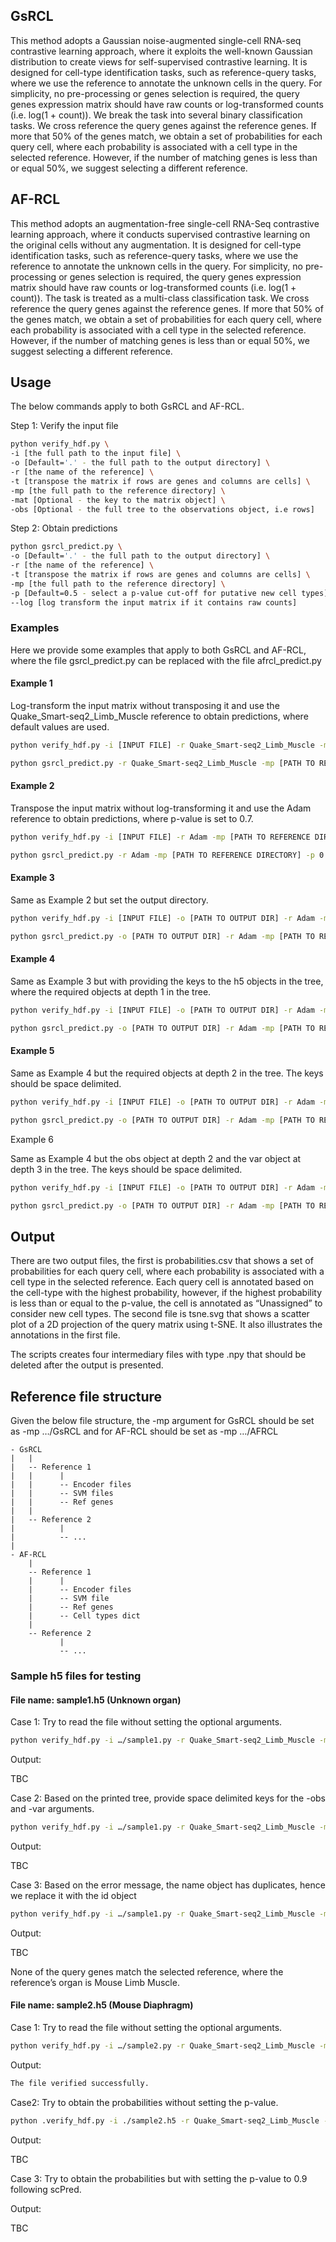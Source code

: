 ## GsRCL

This method adopts a Gaussian noise-augmented single-cell RNA-seq contrastive learning approach, where it exploits the well-known Gaussian distribution to create views for self-supervised contrastive learning. It is designed for cell-type identification tasks, such as reference-query tasks, where we use the reference to annotate the unknown cells in the query. For simplicity, no pre-processing or genes selection is required, the query genes expression matrix should have raw counts or log-transformed counts (i.e. log(1 + count)). We break the task into several binary classification tasks. We cross reference the query genes against the reference genes. If more that 50% of the genes match, we obtain a set of probabilities for each query cell, where each probability is associated with a cell type in the selected reference. However, if the number of matching genes is less than or equal 50%, we suggest selecting a different reference.

## AF-RCL

This method adopts an augmentation-free single-cell RNA-Seq contrastive learning approach, where it conducts supervised contrastive learning on the original cells without any augmentation. It is designed for cell-type identification tasks, such as reference-query tasks, where we use the reference to annotate the unknown cells in the query. For simplicity, no pre-processing or genes selection is required, the query genes expression matrix should have raw counts or log-transformed counts (i.e. log(1 + count)). The task is treated as a multi-class classification task. We cross reference the query genes against the reference genes. If more that 50% of the genes match, we obtain a set of probabilities for each query cell, where each probability is associated with a cell type in the selected reference. However, if the number of matching genes is less than or equal 50%, we suggest selecting a different reference.

## Usage 

The below commands apply to both GsRCL and AF-RCL.

Step 1: Verify the input file

``` bash
python verify_hdf.py \
-i [the full path to the input file] \
-o [Default='.' - the full path to the output directory] \
-r [the name of the reference] \
-t [transpose the matrix if rows are genes and columns are cells] \
-mp [the full path to the reference directory] \
-mat [Optional - the key to the matrix object] \
-obs [Optional - the full tree to the observations object, i.e rows]
```

Step 2: Obtain predictions

``` bash
python gsrcl_predict.py \
-o [Default='.' - the full path to the output directory] \
-r [the name of the reference] \
-t [transpose the matrix if rows are genes and columns are cells] \
-mp [the full path to the reference directory] \
-p [Default=0.5 - select a p-value cut-off for putative new cell types] \
--log [log transform the input matrix if it contains raw counts] 
```

### Examples
Here we provide some examples that apply to both GsRCL and AF-RCL, where the file gsrcl_predict.py can be replaced with the file afrcl_predict.py

#### Example 1

Log-transform the input matrix without transposing it and use the Quake_Smart-seq2_Limb_Muscle reference to obtain predictions, where default values are used.

``` bash
python verify_hdf.py -i [INPUT FILE] -r Quake_Smart-seq2_Limb_Muscle -mp [PATH TO REFERENCE DIRECTORY] -t 0
```
``` bash
python gsrcl_predict.py -r Quake_Smart-seq2_Limb_Muscle -mp [PATH TO REFERENCE DIRECTORY] --log 1 -t 0
```

#### Example 2

Transpose the input matrix without log-transforming it and use the Adam reference to obtain predictions, where p-value is set to 0.7.

``` bash
python verify_hdf.py -i [INPUT FILE] -r Adam -mp [PATH TO REFERENCE DIRECTORY] -t 1
```
``` bash
python gsrcl_predict.py -r Adam -mp [PATH TO REFERENCE DIRECTORY] -p 0.7 --log 0 -t 1
```

#### Example 3

Same as Example 2 but set the output directory.

``` bash
python verify_hdf.py -i [INPUT FILE] -o [PATH TO OUTPUT DIR] -r Adam -mp [PATH TO REFERENCE DIR] -t 1
```
``` bash
python gsrcl_predict.py -o [PATH TO OUTPUT DIR] -r Adam -mp [PATH TO REFERENCE DIRECTORY] -p 0.7 --log 0 -t 1
```

#### Example 4

Same as Example 3 but with providing the keys to the h5 objects in the tree, where the required objects at depth 1 in the tree.

``` bash
python verify_hdf.py -i [INPUT FILE] -o [PATH TO OUTPUT DIR] -r Adam -mp [PATH TO REFERENCE DIR] -t 1 -mat exprs -obs obs_names -var var_names
```
``` bash
python gsrcl_predict.py -o [PATH TO OUTPUT DIR] -r Adam -mp [PATH TO REFERENCE DIRECTORY] -p 0.7 --log 0 -t 1
```

#### Example 5

Same as Example 4 but the required objects at depth 2 in the tree. The keys should be space delimited. 

``` bash
python verify_hdf.py -i [INPUT FILE] -o [PATH TO OUTPUT DIR] -r Adam -mp [PATH TO REFERENCE DIR] -t 1 -mat X -obs obs barcode -var var feature_name
```
``` bash
python gsrcl_predict.py -o [PATH TO OUTPUT DIR] -r Adam -mp [PATH TO REFERENCE DIRECTORY] -p 0.7 --log 0 -t 1
```

Example 6

Same as Example 4 but the obs object at depth 2 and the var object at depth 3 in the tree. The keys should be space delimited. 

``` bash
python verify_hdf.py -i [INPUT FILE] -o [PATH TO OUTPUT DIR] -r Adam -mp [PATH TO REFERENCE DIR] -t 1 -mat matrix -obs matrix barcodes -var matrix features id
```
``` bash
python gsrcl_predict.py -o [PATH TO OUTPUT DIR] -r Adam -mp [PATH TO REFERENCE DIRECTORY] -p 0.7 --log 0 -t 1
```

## Output

There are two output files, the first is probabilities.csv that shows a set of probabilities for each query cell, where each probability is associated with a cell type in the selected reference. Each query cell is annotated based on the cell-type with the highest probability, however, if the highest probability is less than or equal to the p-value, the cell is annotated as “Unassigned” to consider new cell types. The second file is tsne.svg that shows a scatter plot of a 2D projection of the query matrix using t-SNE. It also illustrates the annotations in the first file.

The scripts creates four intermediary files with type .npy that should be deleted 
after the output is presented.

## Reference file structure

Given the below file structure, the -mp argument for GsRCL should be set as -mp …/GsRCL and for AF-RCL should be set as -mp …/AFRCL

```
- GsRCL
|   |
|   -- Reference 1
|   |      |
|   |      -- Encoder files
|   |      -- SVM files
|   |      -- Ref genes
|   |
|   -- Reference 2
|          |
|          -- ...
|
- AF-RCL
    |
    -- Reference 1
    |      |
    |      -- Encoder files
    |      -- SVM file
    |      -- Ref genes
    |      -- Cell types dict
    |
    -- Reference 2
           |
           -- ...
```

### Sample h5 files for testing

#### File name: sample1.h5 (Unknown organ)

Case 1: Try to read the file without setting the optional arguments.

``` bash
python verify_hdf.py -i …/sample1.py -r Quake_Smart-seq2_Limb_Muscle -mp [PATH TO REFERENCE DIRECTORY] -t 0
```

Output:

TBC

Case 2: Based on the printed tree, provide space delimited keys for the -obs and -var arguments. 

``` bash
python verify_hdf.py -i …/sample1.py -r Quake_Smart-seq2_Limb_Muscle -mp ./data/-t 0 -obs matrix barcodes -var matrix features name
```

Output:

TBC

Case 3: Based on the error message, the name object has duplicates, hence we replace it with the id object

``` bash
python verify_hdf.py -i …/sample1.py -r Quake_Smart-seq2_Limb_Muscle -mp ./data/ -t 0 -obs matrix barcodes -var matrix features id
```

Output:

TBC

None of the query genes match the selected reference, where the reference’s organ is Mouse Limb Muscle.


#### File name: sample2.h5 (Mouse Diaphragm)

Case 1: Try to read the file without setting the optional arguments.

``` bash
python verify_hdf.py -i …/sample2.py -r Quake_Smart-seq2_Limb_Muscle -mp ./data/ -t 0
```

Output:

``` bash 
The file verified successfully.
```

Case2: Try to obtain the probabilities without setting the p-value.

``` bash
python .verify_hdf.py -i ./sample2.h5 -r Quake_Smart-seq2_Limb_Muscle -mp ./data/ -t 0 -obs obs cell_type1 -var var_names
```
Output:

TBC

Case 3: Try to obtain the probabilities but with setting the p-value to 0.9 following scPred.

Output:

TBC
